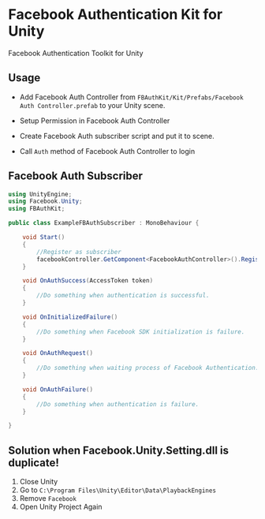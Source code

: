 # Facebook Authentication Kit for Unity

Facebook Authentication Toolkit for Unity

## Usage

* Add Facebook Auth Controller from `FBAuthKit/Kit/Prefabs/Facebook Auth Controller.prefab` to your Unity scene.

* Setup Permission in Facebook Auth Controller

* Create Facebook Auth subscriber script and put it to scene.

* Call `Auth` method of Facebook Auth Controller to login

## Facebook Auth Subscriber

```cs
using UnityEngine;
using Facebook.Unity;
using FBAuthKit;

public class ExampleFBAuthSubscriber : MonoBehaviour {

    void Start()
    {
        //Register as subscriber
        facebookController.GetComponent<FacebookAuthController>().Register(gameObject);    
    }

    void OnAuthSuccess(AccessToken token)
    {
        //Do something when authentication is successful.
    }

    void OnInitializedFailure()
    {
        //Do something when Facebook SDK initialization is failure.
    }

    void OnAuthRequest()
    {
        //Do something when waiting process of Facebook Authentication.
    }

    void OnAuthFailure()
    {
        //Do something when authentication is failure.
    }

}
```

## Solution when Facebook.Unity.Setting.dll is duplicate!

1. Close Unity
2. Go to `C:\Program Files\Unity\Editor\Data\PlaybackEngines`
3. Remove `Facebook`
4. Open Unity Project Again
